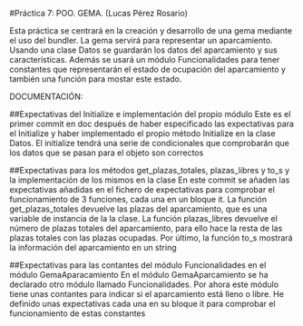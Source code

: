 #Práctica 7: POO. GEMA. (Lucas Pérez Rosario)

Esta práctica se centrará en la creación y desarrollo de una gema mediante el uso del bundler.
La gema servirá para representar un aparcamiento. Usando una clase Datos se guardarán los datos 
del aparcamiento y sus características.
Además se usará un módulo Funcionalidades para tener constantes que representarán el estado de 
ocupación del aparcamiento y también una función para mostar este estado.

DOCUMENTACIÓN:

##Expectativas del Initialize e implementación del propio módulo
Este es el primer commit en doc después de haber especificado las expectativas para el Initialize y haber 
implementado el propio método Initialize en la clase Datos. El initialize tendrá una serie de condicionales
que comprobarán que los datos que se pasan para el objeto son correctos

##Expectativas para los métodos get_plazas_totales, plazas_libres y to_s y la implementación de los mismos en la clase
En este commit se añaden las expectativas añadidas en el fichero de expectativas para comprobar el funcionamiento de 3 funciones, cada una en un bloque it.
La función get_plazas_totales devuelve las plazas del aparcamiento, que es una variable de instancia de la la clase.
La función plazas_libres devuelve el número de plazas totales del aparcamiento, para ello hace la resta de las plazas totales con las plazas ocupadas.
Por último, la función to_s mostrará la información del aparcamiento en un string

##Expectativas para las contantes del módulo Funcionalidades en el módulo GemaAparacamiento
En el módulo GemaAparcamiento se ha declarado otro módulo llamado Funcionalidades. Por ahora este módulo tiene unas contantes para indicar si el aparcamiento está lleno o libre. He definido unas expectativas cada una en su bloque it para comprobar el funcionamiento de estas constantes